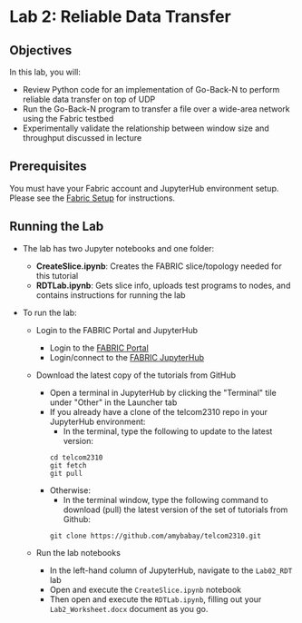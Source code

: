 # Lab 2: Reliable Data Transfer

## Objectives

In this lab, you will:

- Review Python code for an implementation of Go-Back-N to perform reliable data transfer on top of UDP
- Run the Go-Back-N program to transfer a file over a wide-area network using the Fabric testbed
- Experimentally validate the relationship between window size and throughput discussed in lecture

## Prerequisites

You must have your Fabric account and JupyterHub environment setup. Please see
the [Fabric
Setup](https://github.com/amybabay/telcom2310/blob/main/Fabric_Setup.md) for
instructions.

## Running the Lab

- The lab has two Jupyter notebooks and one folder:
    - **CreateSlice.ipynb**: Creates the FABRIC slice/topology needed for this tutorial
    - **RDTLab.ipynb**: Gets slice info, uploads test programs to nodes, and contains instructions for running the lab

- To run the lab:
   - Login to the FABRIC Portal and JupyterHub
    	- Login to the [FABRIC Portal](https://portal.fabric-testbed.net/)
    	- Login/connect to the [FABRIC JupyterHub](https://learn.fabric-testbed.net/knowledge-base/creating-your-first-experiment-in-jupyter-hub/)
   - Download the latest copy of the tutorials from GitHub
    	- Open a terminal in JupyterHub by clicking the "Terminal" tile under "Other" in the Launcher tab
        - If you already have a clone of the telcom2310 repo in your JupyterHub
          environment:
            - In the terminal, type the following to update to the latest version:
            ```
            cd telcom2310
            git fetch
            git pull
            ```
        - Otherwise:
            - In the terminal window, type the following command to download
              (pull) the latest version of the set of tutorials from Github:
            ```
            git clone https://github.com/amybabay/telcom2310.git
            ```

   - Run the lab notebooks
    	- In the left-hand column of JupyterHub, navigate to the `Lab02_RDT` lab
    	- Open and execute the `CreateSlice.ipynb` notebook
        - Then open and execute the `RDTLab.ipynb`, filling out your `Lab2_Worksheet.docx` document as you go.
